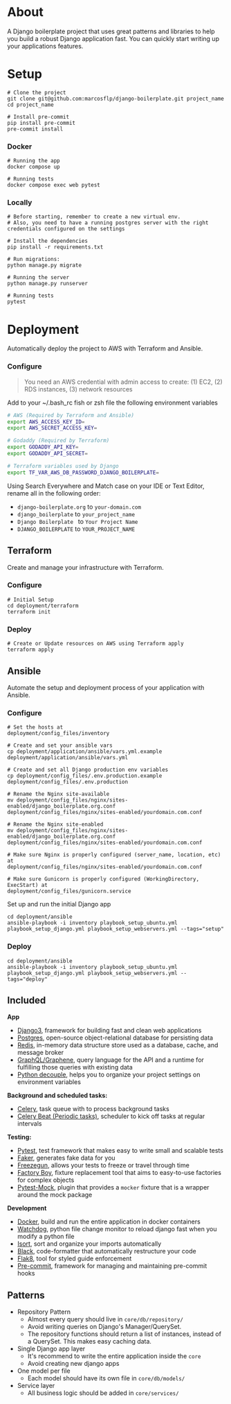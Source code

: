 # About

A Django boilerplate project that uses great patterns and libraries to help you build a robust Django application fast. 
You can quickly start writing up your applications features.


# Setup

```shell
# Clone the project
git clone git@github.com:marcosflp/django-boilerplate.git project_name
cd project_name

# Install pre-commit
pip install pre-commit
pre-commit install
```

### Docker

```shell
# Running the app
docker compose up

# Running tests
docker compose exec web pytest
```

### Locally

```shell
# Before starting, remember to create a new virtual env.
# Also, you need to have a running postgres server with the right credentials configured on the settings

# Install the dependencies 
pip install -r requirements.txt
 
# Run migrations:
python manage.py migrate

# Running the server
python manage.py runserver

# Running tests
pytest

```


# Deployment

Automatically deploy the project to AWS with Terraform and Ansible.

### Configure

> You need an AWS credential with admin access to create: 
(1) EC2, (2) RDS instances, (3) network resources

Add to your ~/.bash_rc fish or zsh file the following environment variables
```bash
# AWS (Required by Terraform and Ansible)
export AWS_ACCESS_KEY_ID=
export AWS_SECRET_ACCESS_KEY=

# Godaddy (Required by Terraform)
export GODADDY_API_KEY=
export GODADDY_API_SECRET=

# Terraform variables used by Django 
export TF_VAR_AWS_DB_PASSWORD_DJANGO_BOILERPLATE=
```

Using Search Everywhere and Match case on your IDE or Text Editor, rename all in the following order: 
  - `django-boilerplate.org` to `your-domain.com`
  - `django_boilerplate` to `your_project_name`  
  - `Django Boilerplate ` to `Your Project Name` 
  - `DJANGO_BOILERPLATE` to `YOUR_PROJECT_NAME` 

## Terraform

Create and manage your infrastructure with Terraform.

### Configure
```shell
# Initial Setup
cd deployment/terraform
terraform init
```

### Deploy

```shell
# Create or Update resources on AWS using Terraform apply
terraform apply
```

## Ansible

Automate the setup and deployment process of your application with Ansible. 

### Configure

```shell
# Set the hosts at
deployment/config_files/inventory

# Create and set your ansible vars
cp deployment/application/ansible/vars.yml.example deployment/application/ansible/vars.yml

# Create and set all Django production env variables
cp deployment/config_files/.env.production.example deployment/config_files/.env.production

# Rename the Nginx site-available
mv deployment/config_files/nginx/sites-enabled/django_boilerplate.org.conf deployment/config_files/nginx/sites-enabled/yourdomain.com.conf

# Rename the Nginx site-enabled
mv deployment/config_files/nginx/sites-enabled/django_boilerplate.org.conf deployment/config_files/nginx/sites-enabled/yourdomain.com.conf

# Make sure Nginx is properly configured (server_name, location, etc) at
deployment/config_files/nginx/sites-enabled/yourdomain.com.conf

# Make sure Gunicorn is properly configured (WorkingDirectory, ExecStart) at
deployment/config_files/gunicorn.service
```

Set up and run the initial Django app
```shell
cd deployment/ansible
ansible-playbook -i inventory playbook_setup_ubuntu.yml playbook_setup_django.yml playbook_setup_webservers.yml --tags="setup"
```


### Deploy

```shell
cd deployment/ansible
ansible-playbook -i inventory playbook_setup_ubuntu.yml playbook_setup_django.yml playbook_setup_webservers.yml --tags="deploy"
```


## Included

**App**
- [Django3](https://www.djangoproject.com/), framework for building fast and clean web applications
- [Postgres](https://www.postgresql.org/), open-source object-relational database for persisting data
- [Redis](https://redis.io/), in-memory data structure store used as a database, cache, and message broker
- [GraphQL/Graphene](https://docs.graphene-python.org/projects/django/en/latest/), query language for the API and a runtime for fulfilling those queries with existing data
- [Python decouple](https://github.com/henriquebastos/python-decouple), helps you to organize your project settings on environment variables

**Background and scheduled tasks:**
- [Celery](https://docs.celeryproject.org/en/stable/), task queue with to process background tasks
- [Celery Beat (Periodic tasks)](https://docs.celeryproject.org/en/stable/userguide/periodic-tasks.html), scheduler to kick off tasks at regular intervals

**Testing:**
- [Pytest](https://docs.pytest.org/en/6.2.x/), test framework that makes easy to write small and scalable tests
- [Faker](https://faker.readthedocs.io/en/master/), generates fake data for you
- [Freezegun](https://github.com/spulec/freezegun), allows your tests to freeze or travel through time
- [Factory Boy](https://factoryboy.readthedocs.io/en/stable/#), fixture replacement tool that aims to easy-to-use factories for complex objects
- [Pytest-Mock](https://pypi.org/project/pytest-mock/), plugin that provides a `mocker` fixture that is a wrapper around the mock package

**Development**
- [Docker](https://www.docker.com/), build and run the entire application in docker containers
- [Watchdog](https://pypi.org/project/watchdog/), python file change monitor to reload django fast when you modify a python file
- [Isort](https://github.com/PyCQA/isort), sort and organize your imports automatically
- [Black](https://github.com/psf/black), code-formatter that automatically restructure your code
- [Flak8](https://flake8.pycqa.org/en/latest/), tool for styled guide enforcement
- [Pre-commit](https://pre-commit.com/), framework for managing and maintaining pre-commit hooks


## Patterns

- Repository Pattern
  - Almost every query should live in `core/db/repository/`
  - Avoid writing queries on Django's Manager/QuerySet.
  - The repository functions should return a list of instances, instead of a QuerySet. This makes easy caching data. 
- Single Django app layer
  - It's recommend to write the entire application inside the `core`
  - Avoid creating new django apps
- One model per file
  - Each model should have its own file in `core/db/models/`
- Service layer
  - All business logic should be added in `core/services/`
